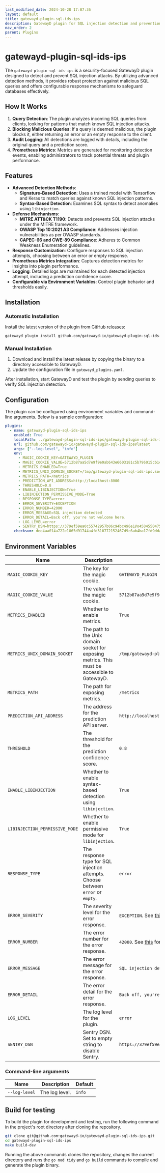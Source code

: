 ```yaml
---
last_modified_date: 2024-10-28 17:07:36
layout: default
title: gatewayd-plugin-sql-ids-ips
description: GatewayD plugin for SQL injection detection and prevention.
nav_order: 2
parent: Plugins
---
```


# gatewayd-plugin-sql-ids-ips

The `gatewayd-plugin-sql-ids-ips` is a security-focused GatewayD plugin designed to detect and prevent SQL injection attacks. By utilizing advanced detection methods, it provides robust protection against malicious SQL queries and offers configurable response mechanisms to safeguard databases effectively.

## How It Works

1. **Query Detection**: The plugin analyzes incoming SQL queries from clients, looking for patterns that match known SQL injection attacks.
2. **Blocking Malicious Queries**: If a query is deemed malicious, the plugin blocks it, either returning an error or an empty response to the client.
3. **Audit Logging**: All detections are logged with details, including the original query and a prediction score.
4. **Prometheus Metrics**: Metrics are generated for monitoring detection events, enabling administrators to track potential threats and plugin performance.

## Features

- **Advanced Detection Methods**:
  - **Signature-Based Detection**: Uses a trained model with Tensorflow and Keras to match queries against known SQL injection patterns.
  - **Syntax-Based Detection**: Examines SQL syntax to detect anomalies using `libinjection`.
- **Defense Mechanisms**:
  - **MITRE ATT&CK T1190**: Detects and prevents SQL injection attacks under the MITRE framework.
  - **OWASP Top 10:2021 A3 Compliance**: Addresses injection vulnerabilities as per OWASP standards.
  - **CAPEC-66 and CWE-89 Compliance**: Adheres to Common Weakness Enumeration guidelines.
- **Response Customization**: Configure responses to SQL injection attempts, choosing between an error or empty response.
- **Prometheus Metrics Integration**: Captures detection metrics for insights into plugin performance.
- **Logging**: Detailed logs are maintained for each detected injection attempt, including a prediction confidence score.
- **Configurable via Environment Variables**: Control plugin behavior and thresholds easily.

## Installation

### Automatic Installation

Install the latest version of the plugin from [GitHub releases](https://github.com/gatewayd-io/gatewayd-plugin-sql-ids-ips/releases):

```bash
gatewayd plugin install github.com/gatewayd-io/gatewayd-plugin-sql-ids-ips@latest
```

### Manual Installation

1. Download and install the latest release by copying the binary to a directory accessible to GatewayD.
2. Update the configuration file in `gatewayd_plugins.yaml`.

After installation, start GatewayD and test the plugin by sending queries to verify SQL injection detection.

## Configuration

The plugin can be configured using environment variables and command-line arguments. Below is a sample configuration:

```yaml
plugins:
  - name: gatewayd-plugin-sql-ids-ips
    enabled: True
    localPath: ../gatewayd-plugin-sql-ids-ips/gatewayd-plugin-sql-ids-ips
    url: github.com/gatewayd-io/gatewayd-plugin-sql-ids-ips@latest
    args: ["--log-level", "info"]
    env:
      - MAGIC_COOKIE_KEY=GATEWAYD_PLUGIN
      - MAGIC_COOKIE_VALUE=5712b87aa5d7e9f9e9ab643e6603181c5b796015cb1c09d6f5ada882bf2a1872
      - METRICS_ENABLED=True
      - METRICS_UNIX_DOMAIN_SOCKET=/tmp/gatewayd-plugin-sql-ids-ips.sock
      - METRICS_PATH=/metrics
      - PREDICTION_API_ADDRESS=http://localhost:8000
      - THRESHOLD=0.8
      - ENABLE_LIBINJECTION=True
      - LIBINJECTION_PERMISSIVE_MODE=True
      - RESPONSE_TYPE=error
      - ERROR_SEVERITY=EXCEPTION
      - ERROR_NUMBER=42000
      - ERROR_MESSAGE=SQL injection detected
      - ERROR_DETAIL=Back off, you're not welcome here.
      - LOG_LEVEL=error
      - SENTRY_DSN=https://379ef59ea0c55742957b06c94bc496e1@o4504550475038720.ingest.us.sentry.io/4507282732810240
    checksum: dee4aa014a722e1865d91744a4fd310772152467d9c6ab4ba17fd9dd40d3f724
```

## Environment Variables

| Name                           | Description                                                                                   | Default                                                                                                           |
| ------------------------------ | --------------------------------------------------------------------------------------------- | ----------------------------------------------------------------------------------------------------------------- |
| `MAGIC_COOKIE_KEY`             | The key for the magic cookie.                                                                 | `GATEWAYD_PLUGIN`                                                                                                 |
| `MAGIC_COOKIE_VALUE`           | The value for the magic cookie.                                                               | `5712b87aa5d7e9f9e9ab643e6603181c5b796015cb1c09d6f5ada882bf2a1872`                                                |
| `METRICS_ENABLED`              | Whether to enable metrics.                                                                    | `True`                                                                                                            |
| `METRICS_UNIX_DOMAIN_SOCKET`   | The path to the Unix domain socket for exposing metrics. This must be accessible to GatewayD. | `/tmp/gatewayd-plugin-sql-ids-ips.sock`                                                                           |
| `METRICS_PATH`                 | The path for exposing metrics.                                                                | `/metrics`                                                                                                        |
| `PREDICTION_API_ADDRESS`       | The address for the prediction API server.                                                    | `http://localhost:8000`                                                                                           |
| `THRESHOLD`                    | The threshold for the prediction confidence score.                                            | `0.8`                                                                                                             |
| `ENABLE_LIBINJECTION`          | Whether to enable syntax-based detection using `libinjection`.                                | `True`                                                                                                            |
| `LIBINJECTION_PERMISSIVE_MODE` | Whether to enable permissive mode for `libinjection`.                                         | `True`                                                                                                            |
| `RESPONSE_TYPE`                | The response type for SQL injection attempts. Choose between `error` or `empty`.              | `error`                                                                                                           |
| `ERROR_SEVERITY`               | The severity level for the error response.                                                    | `EXCEPTION`. See [this](https://www.postgresql.org/docs/current/protocol-error-fields.html) for more information. |
| `ERROR_NUMBER`                 | The error number for the error response.                                                      | `42000`. See [this](https://www.postgresql.org/docs/current/errcodes-appendix.html) for more information.         |
| `ERROR_MESSAGE`                | The error message for the error response.                                                     | `SQL injection detected`                                                                                          |
| `ERROR_DETAIL`                 | The error detail for the error response.                                                      | `Back off, you're not welcome here.`                                                                              |
| `LOG_LEVEL`                    | The log level for the plugin.                                                                 | `error`                                                                                                           |
| `SENTRY_DSN`                   | Sentry DSN. Set to empty string to disable Sentry.                                            | `https://379ef59ea0c55742957b06c94bc496e1@o4504550475038720.ingest.us.sentry.io/4507282732810240`                 |

### Command-line arguments

| Name          | Description    | Default |
| ------------- | -------------- | ------- |
| `--log-level` | The log level. | `info`  |

## Build for testing

To build the plugin for development and testing, run the following command in the project's root directory after cloning the repository.

```bash
git clone git@github.com:gatewayd-io/gatewayd-plugin-sql-ids-ips.git
cd gatewayd-plugin-sql-ids-ips
make build-dev
```

Running the above commands clones the repository, changes the current directory and runs the `go mod tidy` and `go build` commands to compile and generate the plugin binary.
